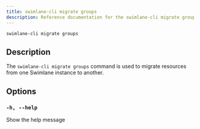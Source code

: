 ```yaml
---
title: swimlane-cli migrate groups
description: Reference documentation for the swimlane-cli migrate groups command.
---
```


```bash
swimlane-cli migrate groups
```

## Description

The `swimlane-cli migrate groups` command is used to migrate resources from one Swimlane instance to another.

## Options

### `-h, --help`

Show the help message
